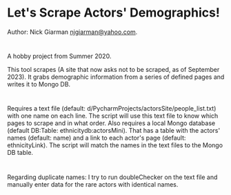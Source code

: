 
# Let's Scrape Actors' Demographics! 

Author: Nick Giarman njgiarman@yahoo.com.
#
A hobby project from Summer 2020. 

This tool scrapes (A site that now asks not to be scraped, as of September 2023). 
It grabs demographic information from a series of defined pages and writes it to Mongo DB. 
#
Requires a text file (default: d/PycharmProjects/actorsSite/people_list.txt) with one name on each line. 
The script will use this text file to know which pages to scrape and in what order. 
Also requires a local Mongo database (default DB:Table: ethnicitydb:actorsMini). 
That has a table with the actors' names (default: name) and a link to each actor's page (default: ethnicityLink).
The script will match the names in the text files to the Mongo DB table. 
# 
Regarding duplicate names:
I try to run doubleChecker on the text file and manually enter data for the rare actors with identical names.  
